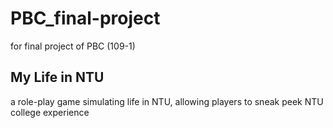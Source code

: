 # PBC_final-project
for final project of PBC (109-1)

## My Life in NTU
a role-play game simulating life in NTU, allowing players to sneak peek NTU college experience
